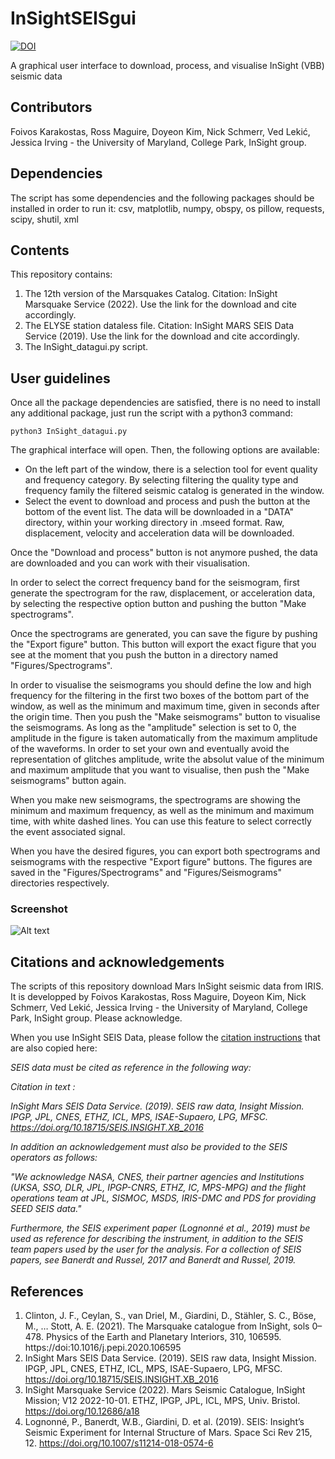 # InSightSEISgui

[![DOI](https://zenodo.org/badge/587484458.svg)](https://zenodo.org/badge/latestdoi/587484458)

A graphical user interface to download, process, and visualise InSight (VBB) seismic data

## Contributors

Foivos Karakostas, Ross Maguire, Doyeon Kim, Nick Schmerr, Ved Lekić, Jessica Irving - the University of Maryland, College Park, InSight group.

## Dependencies

The script has some dependencies and the following packages should be installed in order to run it: 
  csv, matplotlib, numpy, obspy, os pillow, requests, scipy, shutil, xml

## Contents

This repository contains:

1. The 12th version of the Marsquakes Catalog. Citation: InSight Marsquake Service (2022). Use the link for the download and cite accordingly.
2. The ELYSE station dataless file. Citation: InSight MARS SEIS Data Service (2019). Use the link for the download and cite accordingly.
3. The InSight_datagui.py script.

## User guidelines

Once all the package dependencies are satisfied, there is no need to install any additional package, just run the script with a python3 command:

```
python3 InSight_datagui.py
```

The graphical interface will open. Then, the following options are available:

- On the left part of the window, there is a selection tool for event quality and frequency category. By selecting filtering the quality type and frequency family the filtered seismic catalog is generated in the window.
- Select the event to download and process and push the button at the bottom of the event list. The data will be downloaded in a "DATA" directory, within your working directory in .mseed format. Raw, displacement, velocity and acceleration data will be downloaded.

Once the "Download and process" button is not anymore pushed, the data are downloaded and you can work with their visualisation.

In order to select the correct frequency band for the seismogram, first generate the spectrogram for the raw, displacement, or acceleration data, by selecting the respective option button and pushing the button "Make spectrograms".

Once the spectrograms are generated, you can save the figure by pushing the "Export figure" button. This button will export the exact figure that you see at the moment that you push the button in a directory named "Figures/Spectrograms".

In order to visualise the seismograms you should define the low and high frequency for the filtering in the first two boxes of the bottom part of the window, as well as the minimum and maximum time, given in seconds after the origin time. Then you push the "Make seismograms" button to visualise the seismograms. As long as the "amplitude" selection is set to 0, the amplitude in the figure is taken automatically from the maximum amplitude of the waveforms. In order to set your own and eventually avoid the representation of glitches amplitude, write the absolut value of the minimum and maximum amplitude that you want to visualise, then push the "Make seismograms" button again.

When you make new seismograms, the spectrograms are showing the minimum and maximum frequency, as well as the minimum and maximum time, with white dashed lines. You can use this feature to select correctly the event associated signal.

When you have the desired figures, you can export both spectrograms and seismograms with the respective "Export figure" buttons. The figures are saved in the "Figures/Spectrograms" and "Figures/Seismograms" directories respectively.

### Screenshot

![Alt text](/InSight_datagui_screenshot.png "InSight seisGUI screenshot")


## Citations and acknowledgements

The scripts of this repository download Mars InSight seismic data from IRIS. It is developped by Foivos Karakostas, Ross Maguire, Doyeon Kim, Nick Schmerr, Ved Lekić, Jessica Irving - the University of Maryland, College Park, InSight group. Please acknowledge.

When you use InSight SEIS Data, please follow the [citation instructions](https://www.seis-insight.eu/en/science/seis-data/seis-citation-information) that are also copied here:

*SEIS data must be cited as reference in the following way:*

*Citation in text :*

*InSight Mars SEIS Data Service. (2019). SEIS raw data, Insight Mission. IPGP, JPL, CNES, ETHZ, ICL, MPS, ISAE-Supaero, LPG, MFSC. https://doi.org/10.18715/SEIS.INSIGHT.XB_2016*

*In addition an acknowledgement must also be provided to the SEIS operators as follows:*

*"We acknowledge NASA, CNES, their partner agencies and Institutions (UKSA, SSO, DLR, JPL, IPGP-CNRS, ETHZ, IC, MPS-MPG) and the flight operations team at JPL, SISMOC, MSDS, IRIS-DMC and PDS for providing SEED SEIS data."*

*Furthermore, the SEIS experiment paper (Lognonné et al., 2019) must be used as reference for describing the instrument, in addition to the SEIS team papers used by the user for the analysis. For a collection of SEIS papers, see Banerdt and Russel, 2017 and Banerdt and Russel, 2019.*

## References

1. Clinton, J. F., Ceylan, S., van Driel, M., Giardini, D., Stähler, S. C., Böse, M., … Stott, A. E. (2021). The Marsquake catalogue from InSight, sols 0–478. Physics of the Earth and Planetary Interiors, 310, 106595. https://doi:10.1016/j.pepi.2020.106595
2. InSight Mars SEIS Data Service. (2019). SEIS raw data, Insight Mission. IPGP, JPL, CNES, ETHZ, ICL, MPS, ISAE-Supaero, LPG, MFSC. https://doi.org/10.18715/SEIS.INSIGHT.XB_2016
3. InSight Marsquake Service (2022). Mars Seismic Catalogue, InSight Mission; V12 2022-10-01. ETHZ, IPGP, JPL, ICL, MPS, Univ. Bristol. https://doi.org/10.12686/a18
4. Lognonné, P., Banerdt, W.B., Giardini, D. et al. (2019). SEIS: Insight’s Seismic Experiment for Internal Structure of Mars. Space Sci Rev 215, 12. https://doi.org/10.1007/s11214-018-0574-6
